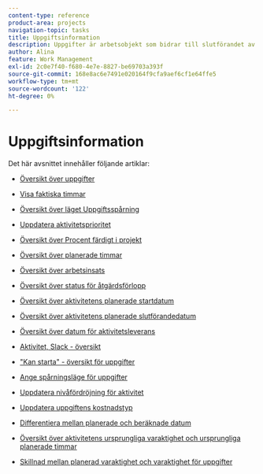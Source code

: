 ```yaml
---
content-type: reference
product-area: projects
navigation-topic: tasks
title: Uppgiftsinformation
description: Uppgifter är arbetsobjekt som bidrar till slutförandet av ett projekt i Adobe Workfront. Läs mer om uppgiftsinformation i följande artiklar.
author: Alina
feature: Work Management
exl-id: 2c0e7f40-f680-4e7e-8827-be69703a393f
source-git-commit: 168e8ac6e7491e020164f9cfa9aef6cf1e64ffe5
workflow-type: tm+mt
source-wordcount: '122'
ht-degree: 0%

---
```


# Uppgiftsinformation

Det här avsnittet innehåller följande artiklar:

* [Översikt över uppgifter](../../../manage-work/tasks/task-information/tasks-overview.md)
* [Visa faktiska timmar](../../../manage-work/tasks/task-information/actual-hours.md)
* [Översikt över läget Uppgiftsspårning](../../../manage-work/tasks/task-information/task-tracking-mode.md)
* [Uppdatera aktivitetsprioritet](../../../manage-work/tasks/task-information/task-priority.md)
* [Översikt över Procent färdigt i projekt](../../../manage-work/tasks/task-information/project-percent-complete.md)
* [Översikt över planerade timmar](../../../manage-work/tasks/task-information/planned-hours.md)
* [Översikt över arbetsinsats](../../../manage-work/tasks/task-information/work-effort.md)
* [Översikt över status för åtgärdsförlopp](../../../manage-work/tasks/task-information/task-progress-status.md)
* [Översikt över aktivitetens planerade startdatum](../../../manage-work/tasks/task-information/task-planned-start-date.md)
* [Översikt över aktivitetens planerade slutförandedatum](../../../manage-work/tasks/task-information/task-planned-completion-date.md)
* [Översikt över datum för aktivitetsleverans](../../../manage-work/tasks/task-information/handoff-task-date.md)
* [Aktivitet, Slack - översikt](../../../manage-work/tasks/task-information/task-slack-date.md)
* [&quot;Kan starta&quot; - översikt för uppgifter](../../../manage-work/tasks/task-information/can-start-task-overview.md)
* [Ange spårningsläge för uppgifter](../../../manage-work/tasks/task-information/set-tracking-mode-for-tasks.md)
* [Uppdatera nivåfördröjning för aktivitet](../../../manage-work/tasks/task-information/task-leveling-delay.md)
* [Uppdatera uppgiftens kostnadstyp](../../../manage-work/tasks/task-information/update-task-cost-type.md)
* [Differentiera mellan planerade och beräknade datum](../../../manage-work/tasks/task-information/differentiate-projected-estimated-dates.md)
* [Översikt över aktivitetens ursprungliga varaktighet och ursprungliga planerade timmar](../../../manage-work/tasks/task-information/task-original-duration-and-original-planned-hours.md)
* [Skillnad mellan planerad varaktighet och varaktighet för uppgifter](../../../manage-work/tasks/task-information/planned-duration-vs-duration-for-tasks.md)

   <!--
  <li><a href="../../../manage-work/tasks/task-information/project-task-issue-dates.md">Overview of project, task, and issue dates</a> </li>
  -->
